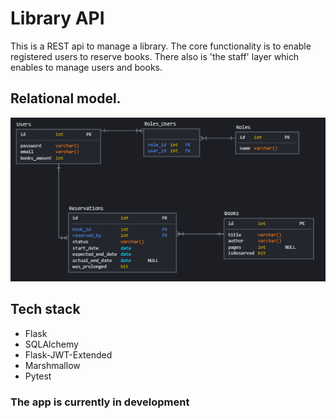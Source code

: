 # Library API
This is a REST api to manage a library. The core functionality is to enable registered users to reserve books. There also is 'the staff' layer which enables to manage users and books.

## Relational model.
![alt text](https://github.com/Suijn/Library/blob/master/diagram_erd.PNG?raw=true)

## Tech stack
- Flask
- SQLAlchemy
- Flask-JWT-Extended
- Marshmallow
- Pytest

### The app is currently in development

